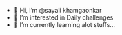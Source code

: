 - 👋 Hi, I’m @sayali khamgaonkar
- 👀 I’m interested in Daily challenges
- 🌱 I’m currently learning alot stuffs...


<!---
sayalikhamgaonkar/sayalikhamgaonkar is a ✨ special ✨ repository because its `README.md` (this file) appears on your GitHub profile.
You can click the Preview link to take a look at your changes.
--->
